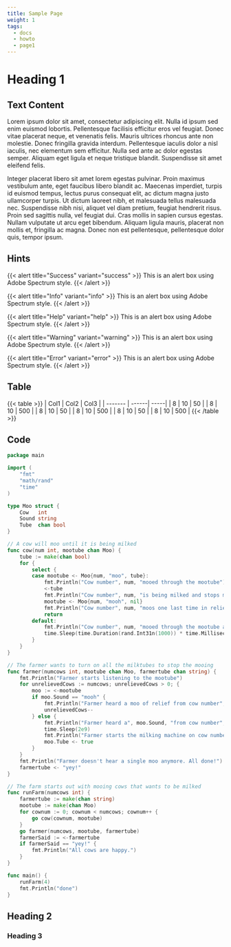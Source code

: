 ```yaml
---
title: Sample Page
weight: 1
tags:
  - docs
  - howto
  - page1
---
```



# Heading 1


## Text Content

Lorem ipsum dolor sit amet, consectetur adipiscing elit. Nulla id ipsum sed enim euismod lobortis. Pellentesque facilisis efficitur eros vel feugiat. Donec vitae placerat neque, et venenatis felis. Mauris ultrices rhoncus ante non molestie. Donec fringilla gravida interdum. Pellentesque iaculis dolor a nisl iaculis, nec elementum sem efficitur. Nulla sed ante ac dolor egestas semper. Aliquam eget ligula et neque tristique blandit. Suspendisse sit amet eleifend felis.


Integer placerat libero sit amet lorem egestas pulvinar. Proin maximus vestibulum ante, eget faucibus libero blandit ac. Maecenas imperdiet, turpis id euismod tempus, lectus purus consequat elit, ac dictum magna justo ullamcorper turpis. Ut dictum laoreet nibh, et malesuada tellus malesuada nec. Suspendisse nibh nisi, aliquet vel diam pretium, feugiat hendrerit risus. Proin sed sagittis nulla, vel feugiat dui. Cras mollis in sapien cursus egestas. Nullam vulputate ut arcu eget bibendum. Aliquam ligula mauris, placerat non mollis et, fringilla ac magna. Donec non est pellentesque, pellentesque dolor quis, tempor ipsum.

## Hints

{{< alert title="Success" variant="success" >}}
This is an alert box using Adobe Spectrum style.
{{< /alert >}}

{{< alert title="Info" variant="info" >}}
This is an alert box using Adobe Spectrum style.
{{< /alert >}}

{{< alert title="Help" variant="help" >}}
This is an alert box using Adobe Spectrum style.
{{< /alert >}}


{{< alert title="Warning" variant="warning" >}}
This is an alert box using Adobe Spectrum style.
{{< /alert >}}


{{< alert title="Error" variant="error" >}}
This is an alert box using Adobe Spectrum style.
{{< /alert >}}




## Table

{{< table >}}
| Col1    | Col2  | Col3 |
| ------- | ------| -----| 
| 8       | 10    | 50   |
| 8       | 10    | 500  |
| 8       | 10    | 50   |
| 8       | 10    | 500  |
| 8       | 10    | 50   |
| 8       | 10    | 500  |
{{< /table >}}

## Code

```go
package main

import (
    "fmt"
    "math/rand"
    "time"
)

type Moo struct {
    Cow   int
    Sound string
    Tube  chan bool
}

// A cow will moo until it is being milked
func cow(num int, mootube chan Moo) {
    tube := make(chan bool)
    for {
        select {
        case mootube <- Moo{num, "moo", tube}:
            fmt.Println("Cow number", num, "mooed through the mootube")
            <-tube
            fmt.Println("Cow number", num, "is being milked and stops mooing")
            mootube <- Moo{num, "mooh", nil}
            fmt.Println("Cow number", num, "moos one last time in relief")
            return
        default:
            fmt.Println("Cow number", num, "mooed through the mootube and was ignored")
            time.Sleep(time.Duration(rand.Int31n(1000)) * time.Millisecond)
        }
    }
}

// The farmer wants to turn on all the milktubes to stop the mooing
func farmer(numcows int, mootube chan Moo, farmertube chan string) {
    fmt.Println("Farmer starts listening to the mootube")
    for unrelievedCows := numcows; unrelievedCows > 0; {
        moo := <-mootube
        if moo.Sound == "mooh" {
            fmt.Println("Farmer heard a moo of relief from cow number", moo.Cow)
            unrelievedCows--
        } else {
            fmt.Println("Farmer heard a", moo.Sound, "from cow number", moo.Cow)
            time.Sleep(2e9)
            fmt.Println("Farmer starts the milking machine on cow number", moo.Cow)
            moo.Tube <- true
        }
    }
    fmt.Println("Farmer doesn't hear a single moo anymore. All done!")
    farmertube <- "yey!"
}

// The farm starts out with mooing cows that wants to be milked
func runFarm(numcows int) {
    farmertube := make(chan string)
    mootube := make(chan Moo)
    for cownum := 0; cownum < numcows; cownum++ {
        go cow(cownum, mootube)
    }
    go farmer(numcows, mootube, farmertube)
    farmerSaid := <-farmertube
    if farmerSaid == "yey!" {
        fmt.Println("All cows are happy.")
    }
}

func main() {
    runFarm(4)
    fmt.Println("done")
}
```

## Heading 2

### Heading 3
